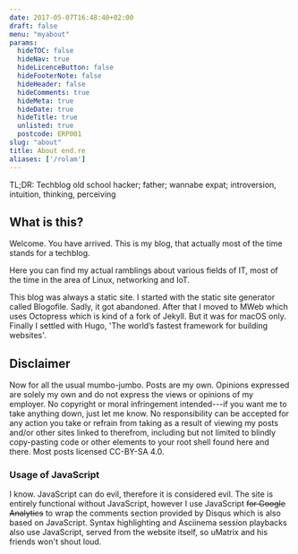 ```yaml
---
date: 2017-05-07T16:48:40+02:00
draft: false
menu: "myabout"
params:
  hideTOC: false
  hideNav: true
  hideLicenceButton: false
  hideFooterNote: false
  hideHeader: false
  hideComments: true
  hideMeta: true
  hideDate: true
  hideTitle: true
  unlisted: true
  postcode: ERP001
slug: "about"
title: About end.re
aliases: ['/rolam']
---
```


TL;DR: Techblog old school hacker; father; wannabe expat; introversion, intuition, thinking, perceiving

## What is this?

Welcome. You have arrived. This is my blog, that actually most of the time stands for a techblog.

Here you can find my actual ramblings about various fields of IT, most of the time in the area of Linux, networking and IoT.

This blog was always a static site. I started with the static site generator called Blogofile. Sadly, it got abandoned. After that I moved to MWeb which uses Octopress which is kind of a fork of Jekyll. But it was for macOS only. Finally I settled with Hugo, 'The world’s fastest framework for building websites'.

## Disclaimer

Now for all the usual mumbo-jumbo. Posts are my own. Opinions expressed are solely my own and do not express the views or opinions of my employer. No copyright or moral infringement intended---if you want me to take anything down, just let me know. No responsibility can be accepted for any action you take or refrain from taking as a result of viewing my posts and/or other sites linked to therefrom, including but not limited to blindly copy-pasting code or other elements to your root shell found here and there.  Most posts licensed CC-BY-SA 4.0.

### Usage of JavaScript

I know. JavaScript can do evil, therefore it is considered evil. The site is entirely functional without JavaScript, however I use JavaScript ~~for Google Analytics~~ to wrap the comments section provided by Disqus which is also based on JavaScript. Syntax highlighting and Asciinema session playbacks also use JavaScript, served from the website itself, so uMatrix and his friends won't shout loud.
